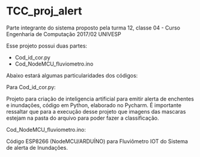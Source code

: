 # TCC_proj_alert

Parte integrante do sistema proposto pela turma 12, classe 04 - Curso Engenharia de Computação 2017/02 UNIVESP

Esse projeto possui duas partes:
- Cod_id_cor.py
- Cod_NodeMCU_fluviometro.ino

Abaixo estará algumas particularidades dos códigos:

Para Cod_id_cor.py:

Projeto para criação de inteligencia artificial para emitir alerta de enchentes e inundações, código em Python, elaborado no Pycharm.
É importante ressaltar que para a execução desse projeto que imagens das mascaras estejam na pasta do arquivo para poder fazer a classificação.


Cod_NodeMCU_fluviometro.ino:

Código ESP8266 (NodeMCU/ARDUÍNO) para Fluviômetro IOT do Sistema de alerta de Inundações.
